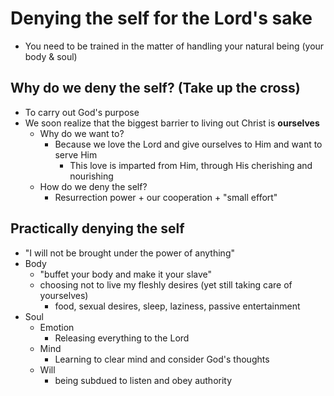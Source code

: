 # Denying the self for the Lord's sake
 * You need to be trained in the matter of handling your natural being (your body & soul)
 
## Why do we deny the self? (Take up the cross)
 * To carry out God's purpose
 * We soon realize that the biggest barrier to living out Christ is **ourselves**
   * Why do we want to?
      * Because we love the Lord and give ourselves to Him and want to serve Him 
          * This love is imparted from Him, through His cherishing and nourishing
   * How do we deny the self?
      * Resurrection power + our cooperation + "small effort"
## Practically denying the self
* "I will not be brought under the power of anything"
* Body
   * "buffet your body and make it your slave"
   * choosing not to live my fleshly desires (yet still taking care of yourselves)
     * food, sexual desires, sleep, laziness, passive entertainment
* Soul
  * Emotion
    * Releasing everything to the Lord
  * Mind
    * Learning to clear mind and consider God's thoughts
  * Will
     * being subdued to listen and obey authority
